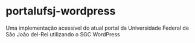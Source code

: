 # portalufsj-wordpress
Uma implementação acessível do atual portal da Universidade Federal de São João del-Rei utilizando o SGC WordPress
